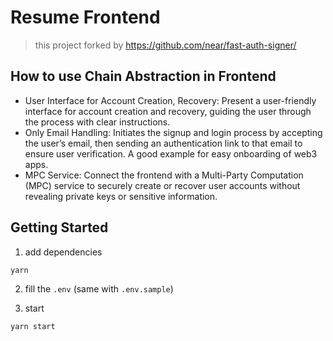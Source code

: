 # Resume Frontend
> this project forked by https://github.com/near/fast-auth-signer/

## How to use Chain Abstraction in Frontend
- User Interface for Account Creation, Recovery: Present a user-friendly interface for account creation and recovery, guiding the user through the process with clear instructions.
- Only Email Handling: Initiates the signup and login process by accepting the user’s email, then sending an authentication link to that email to ensure user verification. A good example for easy onboarding of web3 apps.
- MPC Service: Connect the frontend with a Multi-Party Computation (MPC) service to securely create or recover user accounts without revealing private keys or sensitive information.

## Getting Started
1. add dependencies
```
yarn
```

2. fill the `.env` (same with `.env.sample`)

3. start
```
yarn start
```